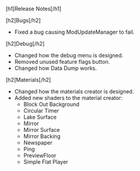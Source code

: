 [h1]Release Notes[/h1]

[h2]Bugs[/h2]
- Fixed a bug causing ModUpdateManager to fail.

[h2]Debug[/h2]
- Changed how the debug menu is designed.
- Removed unused feature flags button.
- Changed how Data Dump works.

[h2]Materials[/h2]
- Changed how the materials creator is designed.
- Added new shaders to the material creator:
    - Block Out Background
    - Circular Timer
    - Lake Surface
    - Mirror
    - Mirror Surface
    - Mirror Backing
    - Newspaper
    - Ping
    - PreviewFloor
    - Simple Flat Player